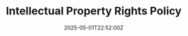 ---
title: Intellectual Property Rights Policy
linkTitle: Intellectual Property Rights Policy
date: '2025-05-01T22:52:00Z'
weight: 1
description: The policy establishes guidelines for managing intellectual property
  rights, ensuring compliance with laws, and protecting the organization's assets.
  It applies to all employees and contractors, emphasizing responsibilities for reporting
  misuse and promoting awareness, with non-compliance leading to disciplinary actions.
draft: false
ref: intellectual-property-rights-policy
---